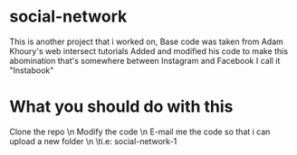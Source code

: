 # social-network
This is another project that i worked on,
Base code was taken from Adam Khoury's web intersect tutorials
Added and modified his code to make this abomination that's somewhere between Instagram and Facebook
I call it "Instabook"

# What you should do with this
Clone the repo \n
Modify the code \n
E-mail me the code so that i can upload a new folder \n
\ti.e: social-network-1

 
